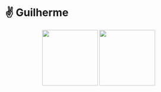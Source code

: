 <h1 align="left"> ✌ Guilherme </h1>
<div align="center">
  <img height="150em" src="https://github-readme-stats.vercel.app/api?username=guilherme-macena&show_icons=true&theme=dark&include_all_commits=true&count_private=true"/>
 <img height="150em" src="https://github-readme-stats.vercel.app/api/top-langs/?username=guilherme-macena&layout=compact&langs_count=7&theme=dark"/>
</div>
<!-- 
<div align="center">
<p><b>
      
- Estou matriculado em uma graduação de tecnologia da automação, exatamente no 4 período. 
  No momento tranqueia, porém tenho previsão de retorno em 2022.
  Na faculdade aprendi um pouco sobre lógica de programação com Visualg, famoso "portugol".
  Aprendi C++, para programar Arduinos para desenvolver projetos dentro das matérias, um pouco de Python para RaspberryPi.
  Porém a faculdade não é tão voltada para programação em si, por ser mais industrial, as matérias são mais relacionadas
  a robótica, elétrica, diagramas, etc...
      
- Sempre que possível participo de intensivos sobre programação, para reforçar os conceitos e sempre aprender mais. 
  A linguagem que estou mais "familiarizado" é Python no backend, foi a linguagem que fiz a introdução na programação.
  Mas sempre que possível estou pesquisando uma coisa ou outra, sobre tecnologias e conhecimentos que possam agregar na bagagem como 
  Aspirante a desenvolvedor haha!
      
- Não trabalho na área e o networking que tenho é através dos conteúdos nas redes sociais,
  publicados por pessoas que sigo que estão na área da tecnologia.
  Sou muito interessado na área de tecnologia em geral, 
  tentando sempre aprender um pouquinho mais sobre esse mercado tão amplo.

- Estou motivado a aprender a desenvolver soluções usando programação!
 </b></p>
</div>
 -->
